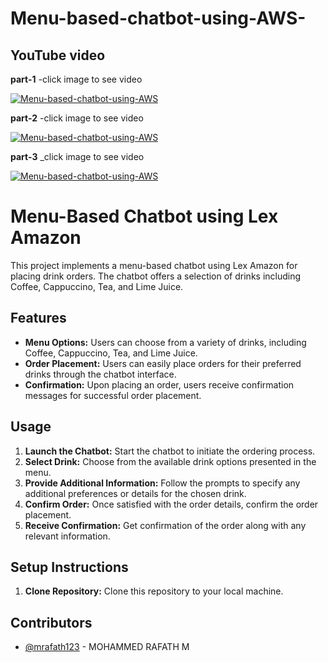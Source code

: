 # Menu-based-chatbot-using-AWS-

## YouTube video

**part-1**
-click image to see video

[![Menu-based-chatbot-using-AWS](https://img.youtube.com/vi/PKe3Sb4zUHE/0.jpg)](https://www.youtube.com/watch?v=PKe3Sb4zUHE)


**part-2**
-click image to see video 

[![Menu-based-chatbot-using-AWS](https://img.youtube.com/vi/jfsmkhKis0I/0.jpg)](https://www.youtube.com/watch?v=jfsmkhKis0I)

**part-3**
_click image to see video

[![Menu-based-chatbot-using-AWS](https://img.youtube.com/vi/V0dV0vByY-k&t=6s/0.jpg)](https://www.youtube.com/watch?v=V0dV0vByY-k&t=6s)







# Menu-Based Chatbot using Lex Amazon

This project implements a menu-based chatbot using Lex Amazon for placing drink orders. The chatbot offers a selection of drinks including Coffee, Cappuccino, Tea, and Lime Juice.

## Features

- **Menu Options:** Users can choose from a variety of drinks, including Coffee, Cappuccino, Tea, and Lime Juice.
- **Order Placement:** Users can easily place orders for their preferred drinks through the chatbot interface.
- **Confirmation:** Upon placing an order, users receive confirmation messages for successful order placement.

## Usage

1. **Launch the Chatbot:** Start the chatbot to initiate the ordering process.
2. **Select Drink:** Choose from the available drink options presented in the menu.
3. **Provide Additional Information:** Follow the prompts to specify any additional preferences or details for the chosen drink.
4. **Confirm Order:** Once satisfied with the order details, confirm the order placement.
5. **Receive Confirmation:** Get confirmation of the order along with any relevant information.

## Setup Instructions

1. **Clone Repository:** Clone this repository to your local machine.

## Contributors

- [@mrafath123](https://github.com/mrafath123) - MOHAMMED RAFATH M 
